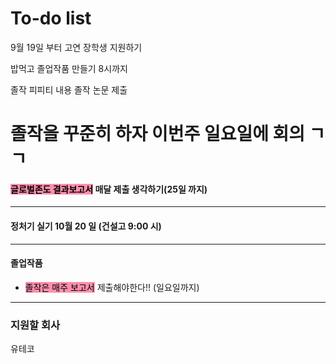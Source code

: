 # To-do list

9월 19일 부터
고연 장학생 지원하기


밥먹고
졸업작품 만들기
8시까지


졸작 피피티 내용
졸작 논문 제출
# 

# 졸작을 꾸준히 하자 이번주 일요일에 회의 ㄱㄱ


#### <mark style="background: #FF5582A6;">글로벌존도 결과보고서</mark> 매달 제출 생각하기(25일 까지)


----

#### 정처기 실기 10월 20 일 (건설고 9:00 시)


----

#### 졸업작품

- <mark style="background: #FF5582A6;">졸작은 매주 보고서</mark> 제출해야한다!! (일요일까지)

----

### 지원할 회사

유테코

